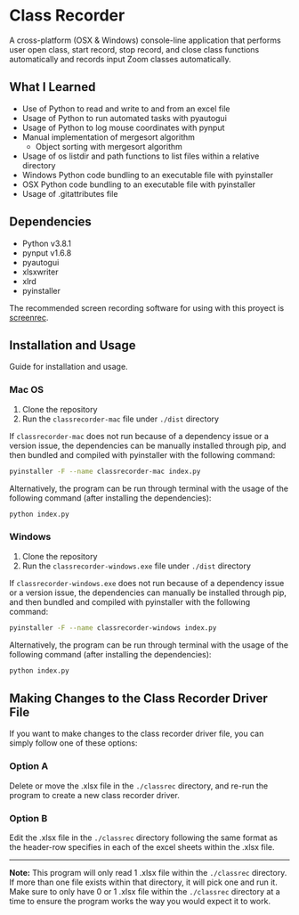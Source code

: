 # Class Recorder
A cross-platform (OSX & Windows) console-line application that performs user open class, start record, stop record, and close class functions automatically and records input Zoom classes automatically.

## What I Learned
- Use of Python to read and write to and from an excel file
- Usage of Python to run automated tasks with pyautogui
- Usage of Python to log mouse coordinates with pynput
- Manual implementation of mergesort algorithm
    - Object sorting with mergesort algorithm
- Usage of os listdir and path functions to list files within a relative directory
- Windows Python code bundling to an executable file with pyinstaller
- OSX Python code bundling to an executable file with pyinstaller
- Usage of .gitattributes file

## Dependencies
- Python v3.8.1
- pynput v1.6.8
- pyautogui
- xlsxwriter
- xlrd
- pyinstaller

The recommended screen recording software for using with this proyect is [screenrec](https://screenrec.com).

## Installation and Usage
Guide for installation and usage.

### Mac OS
1. Clone the repository
2. Run the `classrecorder-mac` file under `./dist` directory

If `classrecorder-mac` does not run because of a dependency issue or a version issue, the dependencies can be manually installed through pip, and then bundled and compiled with pyinstaller with the following command:

```sh
pyinstaller -F --name classrecorder-mac index.py
```

Alternatively, the program can be run through terminal with the usage of the following command (after installing the dependencies):

```sh
python index.py
```

### Windows
1. Clone the repository
2. Run the `classrecorder-windows.exe` file under `./dist` directory

If `classrecorder-windows.exe` does not run because of a dependency issue or a version issue, the dependencies can manually be installed through pip, and then bundled and compiled with pyinstaller with the following command:

```sh
pyinstaller -F --name classrecorder-windows index.py
```

Alternatively, the program can be run through terminal with the usage of the following command (after installing the dependencies):

```sh
python index.py
```

## Making Changes to the Class Recorder Driver File
If you want to make changes to the class recorder driver file, you can simply follow one of these options:

### Option A
Delete or move the .xlsx file in the `./classrec` directory, and re-run the program to create a new class recorder driver.

### Option B
Edit the .xlsx file in the `./classrec` directory following the same format as the header-row specifies in each of the excel sheets within the .xlsx file. 

---

**Note:** This program will only read 1 .xlsx file within the `./classrec` directory. If more than one file exists within that directory, it will pick one and run it. Make sure to only have 0 or 1 .xlsx file within the `./classrec` directory at a time to ensure the program works the way you would expect it to work.